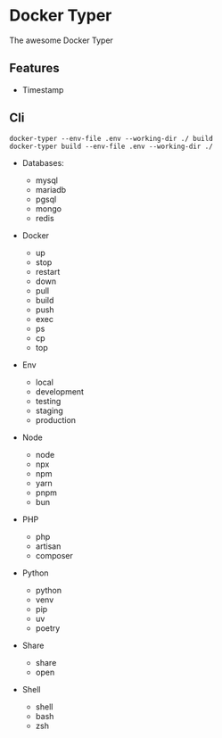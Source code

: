 # Docker Typer

The awesome Docker Typer

## Features

- Timestamp

## Cli

```shell
docker-typer --env-file .env --working-dir ./ build
docker-typer build --env-file .env --working-dir ./
```

- Databases:
  - mysql
  - mariadb
  - pgsql
  - mongo
  - redis

- Docker
  - up
  - stop
  - restart
  - down
  - pull
  - build
  - push
  - exec
  - ps
  - cp
  - top

- Env
  - local
  - development
  - testing
  - staging
  - production

- Node
  - node
  - npx
  - npm
  - yarn
  - pnpm
  - bun

- PHP
  - php
  - artisan
  - composer

- Python
  - python
  - venv
  - pip
  - uv
  - poetry

- Share
  - share
  - open

- Shell
  - shell
  - bash
  - zsh